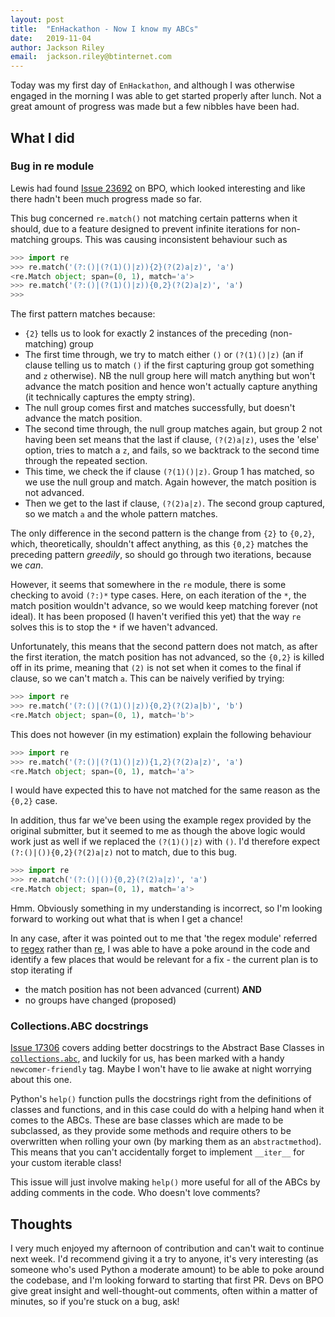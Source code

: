 ```yaml
---
layout: post
title:  "EnHackathon - Now I know my ABCs"
date:   2019-11-04
author: Jackson Riley
email:  jackson.riley@btinternet.com
---
```



Today was my first day of `EnHackathon`, and although I was otherwise engaged in the morning I was able to get started properly after lunch. Not a great amount of progress was made but a few nibbles have been had.


## What I did

### Bug in re module

Lewis had found [Issue 23692](https://bugs.python.org/issue23692) on BPO, which looked interesting and like there hadn't been much progress made so far.

This bug concerned `re.match()` not matching certain patterns when it should, due to a feature designed to prevent infinite iterations for non-matching groups. This was causing inconsistent behaviour such as

```python
>>> import re
>>> re.match('(?:()|(?(1)()|z)){2}(?(2)a|z)', 'a')
<re.Match object; span=(0, 1), match='a'>
>>> re.match('(?:()|(?(1)()|z)){0,2}(?(2)a|z)', 'a')
>>>
```

The first pattern matches because:
- `{2}` tells us to look for exactly 2 instances of the preceding (non-matching) group
 - The first time through, we try to match either `()` or `(?(1)()|z)` (an if clause telling us to match `()` if the first capturing group got something and `z` otherwise). NB the null group here will match anything but won't advance the match position and hence won't actually capture anything (it technically captures the empty string).
 - The null group comes first and matches successfully, but doesn't advance the match position.
 - The second time through, the null group matches again, but group 2 not having been set means that the last if clause, `(?(2)a|z)`, uses the 'else' option, tries to match a `z`, and fails, so we backtrack to the second time through the repeated section.
 - This time, we check the if clause `(?(1)()|z)`. Group 1 has matched, so we use the null group and match. Again however, the match position is not advanced.
 - Then we get to the last if clause, `(?(2)a|z)`. The second group captured, so we match `a` and the whole pattern matches.

The only difference in the second pattern is the change from `{2}` to `{0,2}`, which, theoretically, shouldn't affect anything, as this `{0,2}` matches the preceding pattern *greedily*, so should go through two iterations, because we *can*.

However, it seems that somewhere in the `re` module, there is some checking to avoid `(?:)*` type cases. Here, on each iteration of the `*`, the match position wouldn't advance, so we would keep matching forever (not ideal). It has been proposed (I haven't verified this yet) that the way `re` solves this is to stop the `*` if we haven't advanced.

Unfortunately, this means that the second pattern does not match, as after the first iteration, the match position has not advanced, so the `{0,2}` is killed off in its prime, meaning that `(2)` is not set when it comes to the final if clause, so we can't match `a`. This can be naively verified by trying:

```python
>>> import re
>>> re.match('(?:()|(?(1)()|z)){0,2}(?(2)a|b)', 'b')
<re.Match object; span=(0, 1), match='b'>
```

This does not however (in my estimation) explain the following behaviour

```python
>>> import re
>>> re.match('(?:()|(?(1)()|z)){1,2}(?(2)a|z)', 'a')
<re.Match object; span=(0, 1), match='a'>
```

I would have expected this to have not matched for the same reason as the `{0,2}` case. 

In addition, thus far we've been using the example regex provided by the original submitter, but it seemed to me as though the above logic would work just as well if we replaced the `(?(1)()|z)` with `()`. I'd therefore expect `(?:()|()){0,2}(?(2)a|z)` not to match, due to this bug.

```python
>>> import re
>>> re.match('(?:()|()){0,2}(?(2)a|z)', 'a') 
<re.Match object; span=(0, 1), match='a'>
```

Hmm. Obviously something in my understanding is incorrect, so I'm looking forward to working out what that is when I get a chance!

In any case, after it was pointed out to me that 'the regex module' referred to [regex](https://pypi.org/project/regex/) rather than [re](https://docs.python.org/3/library/re.html), I was able to have a poke around in the code and identify a few places that would be relevant for a fix - the current plan is to stop iterating if
- the match position has not been advanced (current) **AND**
- no groups have changed (proposed)


### Collections.ABC docstrings

[Issue 17306](https://bugs.python.org/issue17306) covers adding better docstrings to the Abstract Base Classes in [`collections.abc`](https://docs.python.org/3/library/collections.abc.html), and luckily for us, has been marked with a handy `newcomer-friendly` tag. Maybe I won't have to lie awake at night worrying about this one.

Python's `help()` function pulls the docstrings right from the definitions of classes and functions, and in this case could do with a helping hand when it comes to the ABCs. These are base classes which are made to be subclassed, as they provide some methods and require others to be overwritten when rolling your own (by marking them as an `abstractmethod`). This means that you can't accidentally forget to implement `__iter__` for your custom iterable class!

This issue will just involve making `help()` more useful for all of the ABCs by adding comments in the code. Who doesn't love comments?

## Thoughts
I very much enjoyed my afternoon of contribution and can't wait to continue next week. I'd recommend giving it a try to anyone, it's very interesting (as someone who's used Python a moderate amount) to be able to poke around the codebase, and I'm looking forward to starting that first PR. Devs on BPO give great insight and well-thought-out comments, often within a matter of minutes, so if you're stuck on a bug, ask!

